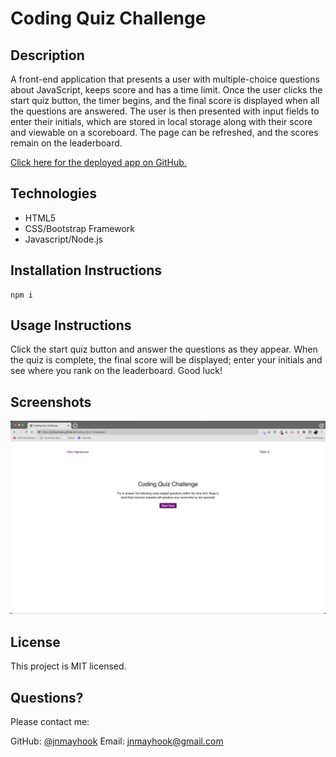 # Coding Quiz Challenge

## Description
A front-end application that presents a user with multiple-choice questions about JavaScript, keeps score and has a time limit.  Once the user clicks the start quiz button, the timer begins, and the final score is displayed when all the questions are answered.  The user is then presented with input fields to enter their initials, which are stored in local storage along with their score and viewable on a scoreboard.  The page can be refreshed, and the scores remain on the leaderboard.  

[Click here for the deployed app on GitHub.](https://jnmayhook.github.io/Coding-Quiz-Challenge/)



## Technologies
- HTML5
- CSS/Bootstrap Framework
- Javascript/Node.js



## Installation Instructions
```
npm i
```



## Usage Instructions
Click the start quiz button and answer the questions as they appear.  When the quiz is complete, the final score will be displayed; enter your initials and see where you rank on the leaderboard.  Good luck!



## Screenshots
![An image of the front page of the application](./assets/screenshot-coding-quiz-challenge.png)



## License
This project is MIT licensed.



## Questions? 
Please contact me: 

GitHub: [@jnmayhook](https://github.com/jnmayhook)
Email: [jnmayhook@gmail.com](mailto:jnmayhook@gmail.com)

